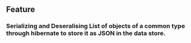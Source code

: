 ## Feature

### Serializing and Deseralising List of objects of a common type through hibernate to store it as JSON in the data store. 

